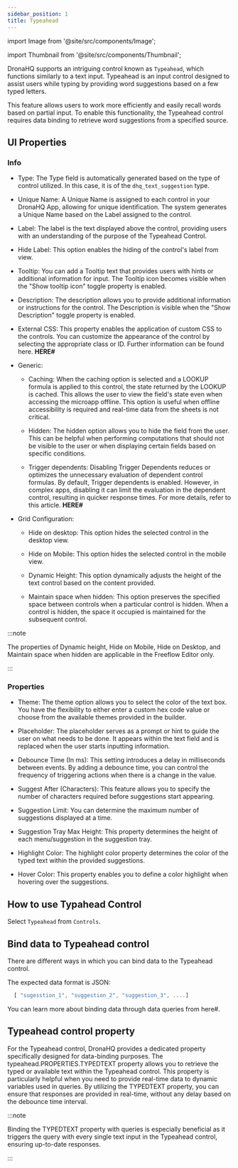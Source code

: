 ```yaml
---
sidebar_position: 1
title: Typeahead
---
```


import Image from '@site/src/components/Image';

import Thumbnail from '@site/src/components/Thumbnail';

DronaHQ supports an intriguing control known as `Typeahead`, which functions similarly to a text input. Typeahead is an
input control designed to assist users while typing by providing word suggestions based on a few typed letters.

This feature allows users to work more efficiently and easily recall words based on partial input. To enable this
functionality, the Typeahead control requires data binding to retrieve word suggestions from a specified source.

<!-- <figure>
  <Image src="img/reference/controls/typeahead/control.png" alt="typeahead control" />
  <figcaption align = "center"><i>Typeahead Control</i></figcaption>
</figure> -->

## UI Properties

<!-- <figure>
  <Thumbnail src="img/reference/controls/typeahead/properties.png" alt="cotrol properties" />
</figure> -->

### Info

- Type: The Type field is automatically generated based on the type of control utilized. In this case, it is of the
  `dhq_text_suggestion` type.

- Unique Name: A Unique Name is assigned to each control in your DronaHQ App, allowing for unique identification. The
  system generates a Unique Name based on the Label assigned to the control.

- Label: The label is the text displayed above the control, providing users with an understanding of the purpose of the
  Typeahead Control.

- Hide Label: This option enables the hiding of the control's label from view.

- Tooltip: You can add a Tooltip text that provides users with hints or additional information for input. The Tooltip
  icon becomes visible when the "Show tooltip icon" toggle property is enabled.

- Description: The description allows you to provide additional information or instructions for the control. The
  Description is visible when the "Show Description" toggle property is enabled.

- External CSS: This property enables the application of custom CSS to the controls. You can customize the appearance of
  the control by selecting the appropriate class or ID. Further information can be found here. **HERE#**

- Generic:

  - Caching: When the caching option is selected and a LOOKUP formula is applied to this control, the state returned by
    the LOOKUP is cached. This allows the user to view the field's state even when accessing the microapp offline. This
    option is useful when offline accessibility is required and real-time data from the sheets is not critical.

  - Hidden: The hidden option allows you to hide the field from the user. This can be helpful when performing
    computations that should not be visible to the user or when displaying certain fields based on specific conditions.

  - Trigger dependents: Disabling Trigger Dependents reduces or optimizes the unnecessary evaluation of dependent
    control formulas. By default, Trigger dependents is enabled. However, in complex apps, disabling it can limit the
    evaluation in the dependent control, resulting in quicker response times. For more details, refer to this article.
    **HERE#**

- Grid Configuration:

  - Hide on desktop: This option hides the selected control in the desktop view.

  - Hide on Mobile: This option hides the selected control in the mobile view.

  - Dynamic Height: This option dynamically adjusts the height of the text control based on the content provided.

  - Maintain space when hidden: This option preserves the specified space between controls when a particular control is
    hidden. When a control is hidden, the space it occupied is maintained for the subsequent control.

:::note 

The properties of Dynamic height, Hide on Mobile, Hide on Desktop, and Maintain space when hidden are applicable
in the Freeflow Editor only. 

:::

### Properties

<!-- <figure>
    <Thumbnail src="/img/reference/controls/typeahead/properties-two.png" alt="properties" width="100%"/>
</figure> -->

- Theme: The theme option allows you to select the color of the text box. You have the flexibility to either enter a
  custom hex code value or choose from the available themes provided in the builder.

- Placeholder: The placeholder serves as a prompt or hint to guide the user on what needs to be done. It appears within
  the text field and is replaced when the user starts inputting information.

- Debounce Time (In ms): This setting introduces a delay in milliseconds between events. By adding a debounce time, you
  can control the frequency of triggering actions when there is a change in the value.

- Suggest After (Characters): This feature allows you to specify the number of characters required before suggestions
  start appearing.

- Suggestion Limit: You can determine the maximum number of suggestions displayed at a time.

- Suggestion Tray Max Height: This property determines the height of each menu/suggestion in the suggestion tray.

- Highlight Color: The highlight color property determines the color of the typed text within the provided suggestions.

- Hover Color: This property enables you to define a color highlight when hovering over the suggestions.

<!-- <figure>
    <Image src="/img/reference/controls/typeahead/hover-color.png" alt="properties" width="100%"/>
</figure> -->

## How to use Typahead Control

Select `Typeahead` from `Controls`.

<!-- <figure>
    <Thumbnail src="/img/reference/controls/typeahead/control-icon.jpeg" alt="properties" width="100%"/>
</figure> -->

## Bind data to Typeahead control

There are different ways in which you can bind data to the Typeahead control.

<!-- <figure>
    <Thumbnail src="/img/reference/controls/typeahead/bind-data.jpeg" alt="properties" width="100%"/>
</figure> -->

The expected data format is JSON:

```js
  [ "sugesstion_1", "suggestion_2", "suggestion_3", ....]

```

You can learn more about binding data through data queries from here#.

## Typeahead control property

For the Typeahead control, DronaHQ provides a dedicated property specifically designed for data-binding purposes. The
typeahead.PROPERTIES.TYPEDTEXT property allows you to retrieve the typed or available text within the Typeahead control.
This property is particularly helpful when you need to provide real-time data to dynamic variables used in queries. By
utilizing the TYPEDTEXT property, you can ensure that responses are provided in real-time, without any delay based on
the debounce time interval.

:::note 

Binding the TYPEDTEXT property with queries is especially beneficial as it triggers the query with every single
text input in the Typeahead control, ensuring up-to-date responses. 

:::
